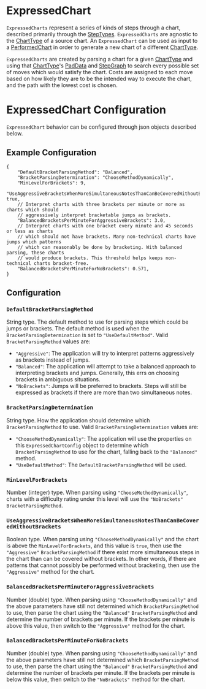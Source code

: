 # ExpressedChart

`ExpressedCharts` represent a series of kinds of steps through a chart, described primarily through the [StepTypes](StepTypes.md). `ExpressedCharts` are agnostic to the [ChartType](ChartType.md) of a source chart. An `ExpressedChart` can be used as input to a [PerformedChart](PerformedChart.md) in order to generate a new chart of a different [ChartType](ChartType.md).

`ExpressedCharts` are created by parsing a chart for a given [ChartType](ChartType.md) and using that [ChartType](ChartType.md)'s [PadData](PadData.md) and [StepGraph](StepGraphs.md) to search every possible set of moves which would satisfy the chart. Costs are assigned to each move based on how likely they are to be the intended way to execute the chart, and the path with the lowest cost is chosen.

# ExpressedChart Configuration

`ExpressedChart` behavior can be configured through json objects described below.

## Example Configuration

```json5
{
	"DefaultBracketParsingMethod": "Balanced",
	"BracketParsingDetermination": "ChooseMethodDynamically",
	"MinLevelForBrackets": 9,
	"UseAggressiveBracketsWhenMoreSimultaneousNotesThanCanBeCoveredWithoutBrackets": true,
	// Interpret charts with three brackets per minute or more as charts which should
	// aggressively interpret bracketable jumps as brackets.
	"BalancedBracketsPerMinuteForAggressiveBrackets": 3.0,
	// Interpret charts with one bracket every minute and 45 seconds or less as charts
	// which should not have brackets. Many non-technical charts have jumps which patterns
	// which can reasonably be done by bracketing. With balanced parsing, these charts
	// would produce brackets. This threshold helps keeps non-technical charts bracket-free.
	"BalancedBracketsPerMinuteForNoBrackets": 0.571,
}
```

## Configuration

### `DefaultBracketParsingMethod`

String type. The default method to use for parsing steps which could be jumps or brackets. The default method is used when the `BracketParsingDetermination` is set to `"UseDefaultMethod"`. Valid `BracketParsingMethod` values are:
- `"Aggressive"`: The application will try to interpret patterns aggressively as brackets instead of jumps.
- `"Balanced"`: The application will attempt to take a balanced approach to interpreting brackets and jumps. Generally, this errs on choosing brackets in ambiguous situations.
- `"NoBrackets"`: Jumps will be preferred to brackets. Steps will still be expressed as brackets if there are more than two simultaneous notes.

### `BracketParsingDetermination`

String type. How the application should determine which `BracketParsingMethod` to use. Valid `BracketParsingDetermination` values are:
- `"ChooseMethodDynamically"`: The application will use the properties on this `ExpressedChartConfig` object to determine which `BracketParsingMethod` to use for the chart, falling back to the `"Balanced"` method.
- `"UseDefaultMethod"`: The `DefaultBracketParsingMethod` will be used.

### `MinLevelForBrackets`

Number (integer) type. When parsing using `"ChooseMethodDynamically"`, charts with a difficulty rating under this level will use the `"NoBrackets"` `BracketParsingMethod`.

### `UseAggressiveBracketsWhenMoreSimultaneousNotesThanCanBeCoveredWithoutBrackets`

Boolean type. When parsing using `"ChooseMethodDynamically"` and the chart is above the `MinLevelForBrackets`, and this value is `true`, then use the `"Aggressive"` `BracketParsingMethod` if there exist more simultaneous steps in the chart than can be covered without brackets. In other words, if there are patterns that cannot possibly be performed without bracketing, then use the `"Aggressive"` method for the chart.

### `BalancedBracketsPerMinuteForAggressiveBrackets`

Number (double) type. When parsing using `"ChooseMethodDynamically"` and the above parameters have still not determined which `BracketParsingMethod` to use, then parse the chart using the `"Balanced"` `BracketParsingMethod` and determine the number of brackets per minute. If the brackets per minute is above this value, then switch to the `"Aggressive"` method for the chart.

### `BalancedBracketsPerMinuteForNoBrackets`

Number (double) type. When parsing using `"ChooseMethodDynamically"` and the above parameters have still not determined which `BracketParsingMethod` to use, then parse the chart using the `"Balanced"` `BracketParsingMethod` and determine the number of brackets per minute. If the brackets per minute is below this value, then switch to the `"NoBrackets"` method for the chart.